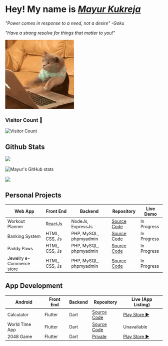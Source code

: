 # Hey! My name is [_Mayur Kukreja_](http://mayurkukreja.com) 

_"Power comes in response to a need, not a desire" -Goku_

_"Have a strong resolve for things that matter to you!"_

<p align="left"> <img src="hello-there.gif"> </p>

### Visitor Count 🔄️
![Visitor Count](https://profile-counter.glitch.me/mayurrkukreja/count.svg)

## Github Stats
<p align="left">
  <img width="49%" src="https://github-readme-streak-stats.herokuapp.com/?user=mayurrkukreja&theme=dark" />
</p>

![Mayur's GitHub stats](https://github-readme-stats.vercel.app/api?username=mayurrkukreja&show_icons=true&theme=dark)
</p>

<a href="https://github.com/mayurrkukreja/mayurrkukreja">
  <img align="center" src="https://github-readme-stats.vercel.app/api/top-langs/?username=mayurrkukreja&hide=jupyter%20notebook,hack,html,css&title_color=ffffff&text_color=c9cacc&icon_color=2bbc8a&bg_color=1d1f21" />
</a>





## Personal Projects

| Web App                  | Front End     | Backend                | Repository                                                | Live Demo   |
|--------------------------|---------------|------------------------|-----------------------------------------------------------|-------------|
| Workout Planner          | ReactJs       | NodeJs, ExpressJs      | [Source Code](https://github.com/mayurrkukreja/Workout-Planner-Frontend) | In Progress |
| Banking System           | HTML, CSS, Js | PHP, MySQL, phpmyadmin | [Source Code](https://github.com/mayurrkukreja/Bank-PHP)                 | In Progress |
| Paddy Paws               | HTML, CSS, Js | PHP, MySQL, phpmyadmin | [Source Code](https://github.com/mayurrkukreja/PaddyPaws)                | In Progress |
| Jewelry e-Commerce store | HTML, CSS, Js | PHP, MySQL, phpmyadmin | [Source Code](https://github.com/mayurrkukreja/jewel-store)              | In Progress |

## App Development

| Android        | Front End | Backend | Repository                                          | Live (App Listing)                                                        |
|----------------|-----------|---------|-----------------------------------------------------|---------------------------------------------------------------------------|
| Calculator     | Flutter   | Dart    | [Source Code](https://github.com/mayurrkukreja/calculator-flutter) | [Play Store ▶️](https://play.google.com/store/apps/details?id=com.mayurkukreja.calculator) |
| World Time App | Flutter   | Dart    | [Source Code](https://github.com/mayurrkukreja/World_Time_app)     | Unavailable                                                               |
| 2048 Game      | Flutter   | Dart    | [Private](https://github.com)| [Play Store ▶️](https://play.google.com/store/apps/details?id=com.games.boardgames.flutter_games&pcampaignid=web_share)|
